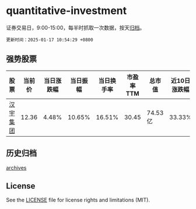 # quantitative-investment

证券交易日，9:00-15:00，每半时抓取一次数据，按天[归档](archives)。

`更新时间：2025-01-17 10:54:29 +0800`

## 强势股票

|股票|当前价|当日涨跌幅|当日振幅|当日换手率|市盈率TTM|总市值|近10日涨跌幅|
|----|----|----|----|----|----|----|----|
|[汉宇集团](https://xueqiu.com/S/SZ300403)|12.36|4.48%|10.65%|16.51%|30.45|74.53亿|33.33%|

## 历史归档

[archives](archives)

## License

See the [LICENSE](LICENSE) file for license rights and limitations (MIT).